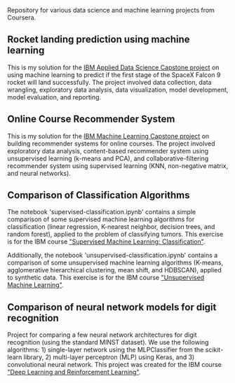 Repository for various data science and machine learning projects from Coursera.

## Rocket landing prediction using machine learning

This is my solution for the [IBM Applied Data Science Capstone project](https://www.coursera.org/learn/applied-data-science-capstone) on using machine learning to predict if the first stage of the SpaceX Falcon 9 rocket will land successfully. The project involved data collection, data wrangling, exploratory data analysis, data visualization, model development, model evaluation, and reporting.


## Online Course Recommender System

This is my solution for the [IBM Machine Learning Capstone project](https://www.coursera.org/learn/machine-learning-capstone) on building recommender systems for online courses. The project involved exploratory data analysis, content-based recommender system using unsupervised learning (k-means and PCA), and collaborative-filtering recommender system using supervised learning (KNN, non-negative matrix, and neural networks).


## Comparison of Classification Algorithms

The notebook 'supervised-classification.ipynb' contains a simple comparison of some supervised machine learning algorithms for classification (linear regression, K-nearest neighbor, decision trees, and random forest), applied to the problem of classifying tumors. This exercise is for the IBM course ["Supervised Machine Learning: Classification"](https://www.coursera.org/learn/supervised-machine-learning-classification?specialization=ibm-machine-learning).

Additionally, the notebook 'unsupervised-classification.ipynb' contains a comparison of some unsupervised machine learning algorithms (K-means, agglomerative hierarchical clustering, mean shift, and HDBSCAN), applied to synthetic data. This exercise is for the IBM course ["Unsupervised Machine Learning"](https://www.coursera.org/learn/ibm-unsupervised-machine-learning?specialization=ibm-machine-learning).


## Comparison of neural network models for digit recognition

Project for comparing a few neural network architectures for digit recognition (using the standard MINST dataset). We use the following algorithms: 1) single-layer network using the MLPClassifier from the scikit-learn library, 2) multi-layer perceptron (MLP) using Keras, and 3) convolutional neural network. This project was created for the IBM course ["Deep Learning and Reinforcement Learning"](https://www.coursera.org/learn/deep-learning-reinforcement-learning).
